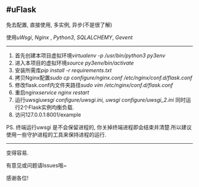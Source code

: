 #uFlask
---

免去配置, 直接使用, 多实例, 异步(不是很了解)

使用*uWsgi*, *Nginx* , *Python3*, *SQLALCHEMY*, *Gevent*

---

1. 首先创建本项目虚拟环境*virtualenv -p /usr/bin/python3 py3env*
2. 进入本项目的虚拟环境*source py3env/bin/activate*
3. 安装所需库*pip install -r requirements.txt*
4. 拷贝Nginx配置*sudo cp configure/nginx.conf /etc/nginx/conf.d/flask.conf*
5. 修改flask.conf内文件夹路径*sudo vim /etc/nginx/conf.d/flask.conf*
6. 重启nginx*service nginx restart*
7. 运行uwsgi*uwsgi configure/uwsgi.ini, uwsgi configure/uwsgi_2.ini* 同时运行2个Flask实例均衡负载.
8. 访问127.0.0.1:8001/example

PS. 终端运行uwsgi 是不会保留进程的, 你关掉终端进程即会结束并清楚.所以建议使用一些守护进程的工具来保持进程的运行.

---

变得容易.

有意见或问题请Issues哦~

感谢各位!